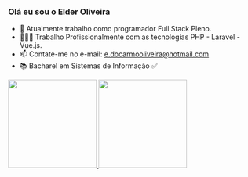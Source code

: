 ### Olá eu sou o Elder Oliveira

- 🔭 Atualmente trabalho como programador Full Stack Pleno.
- 👨🏽‍💻 Trabalho Profissionalmente com as tecnologias PHP - Laravel - Vue.js.
- 📫 Contate-me no e-mail: e.docarmooliveira@hotmail.com
- 📚 Bacharel em Sistemas de Informação ✅

<div>
  <a href="https://github.com/DeveloperElderOliveira">
  <img height="180em" src="https://github-readme-stats.vercel.app/api?username=DeveloperElderOliveira&show_icons=true&theme=dark&include_all_commits=true&count_private=true"/>
  <img height="180em" src="https://github-readme-stats.vercel.app/api/top-langs/?username=DeveloperElderOliveira&layout=compact&langs_count=7&theme=dark"/>
</div>
